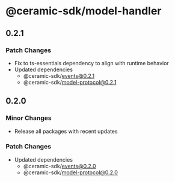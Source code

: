 # @ceramic-sdk/model-handler

## 0.2.1

### Patch Changes

- Fix to ts-essentials dependency to align with runtime behavior
- Updated dependencies
  - @ceramic-sdk/events@0.2.1
  - @ceramic-sdk/model-protocol@0.2.1

## 0.2.0

### Minor Changes

- Release all packages with recent updates

### Patch Changes

- Updated dependencies
  - @ceramic-sdk/events@0.2.0
  - @ceramic-sdk/model-protocol@0.2.0
